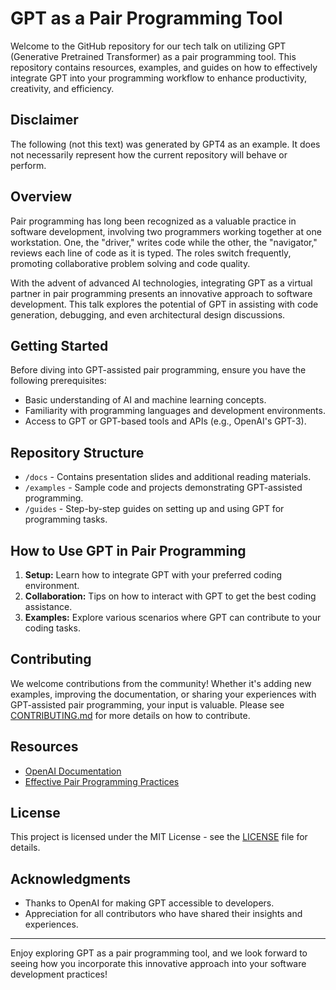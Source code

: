 # GPT as a Pair Programming Tool

Welcome to the GitHub repository for our tech talk on utilizing GPT (Generative Pretrained Transformer) as a pair programming tool. This repository contains resources, examples, and guides on how to effectively integrate GPT into your programming workflow to enhance productivity, creativity, and efficiency.

## Disclaimer
The following (not this text) was generated by GPT4 as an example. It does not necessarily represent how the current repository will behave or perform.

## Overview

Pair programming has long been recognized as a valuable practice in software development, involving two programmers working together at one workstation. One, the "driver," writes code while the other, the "navigator," reviews each line of code as it is typed. The roles switch frequently, promoting collaborative problem solving and code quality.

With the advent of advanced AI technologies, integrating GPT as a virtual partner in pair programming presents an innovative approach to software development. This talk explores the potential of GPT in assisting with code generation, debugging, and even architectural design discussions.

## Getting Started

Before diving into GPT-assisted pair programming, ensure you have the following prerequisites:

- Basic understanding of AI and machine learning concepts.
- Familiarity with programming languages and development environments.
- Access to GPT or GPT-based tools and APIs (e.g., OpenAI's GPT-3).

## Repository Structure

- `/docs` - Contains presentation slides and additional reading materials.
- `/examples` - Sample code and projects demonstrating GPT-assisted programming.
- `/guides` - Step-by-step guides on setting up and using GPT for programming tasks.

## How to Use GPT in Pair Programming

1. **Setup:** Learn how to integrate GPT with your preferred coding environment.
2. **Collaboration:** Tips on how to interact with GPT to get the best coding assistance.
3. **Examples:** Explore various scenarios where GPT can contribute to your coding tasks.

## Contributing

We welcome contributions from the community! Whether it's adding new examples, improving the documentation, or sharing your experiences with GPT-assisted pair programming, your input is valuable. Please see [CONTRIBUTING.md](CONTRIBUTING.md) for more details on how to contribute.

## Resources

- [OpenAI Documentation](https://openai.com/api/)
- [Effective Pair Programming Practices](https://www.agilealliance.org/glossary/pairing/)

## License

This project is licensed under the MIT License - see the [LICENSE](LICENSE) file for details.

## Acknowledgments

- Thanks to OpenAI for making GPT accessible to developers.
- Appreciation for all contributors who have shared their insights and experiences.

---

Enjoy exploring GPT as a pair programming tool, and we look forward to seeing how you incorporate this innovative approach into your software development practices!
